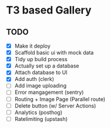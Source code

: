 # T3 based Gallery

## TODO

- [x] Make it deploy
- [x] Scaffold basic ui with mock data
- [x] Tidy up build process
- [x] Actually set up a database
- [x] Attach database to UI
- [x] Add auth (clerk)
- [ ] Add image uploading
- [ ] Error mangagement (sentry)
- [ ] Routing + Image Page (Parallel route)
- [ ] Delete button (w/ Server Actions)
- [ ] Analytics (posthog)
- [ ] Ratelimiting (upstash)